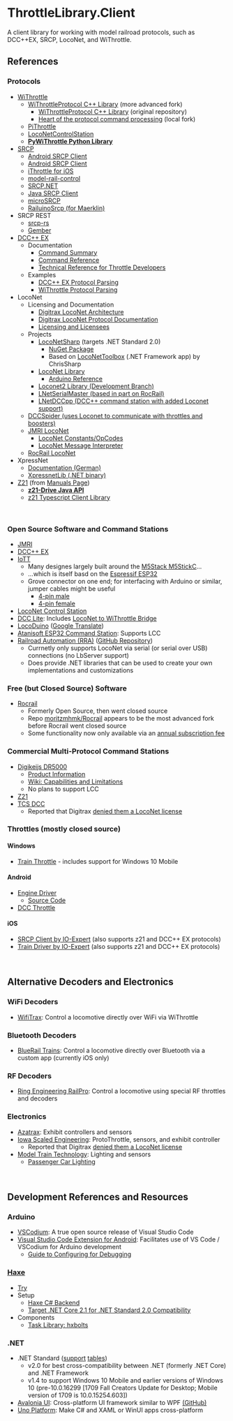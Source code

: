# ThrottleLibrary.Client
 A client library for working with model railroad protocols, such as DCC++EX, SRCP, LocoNet, and WiThrottle.


## References
### Protocols
* [WiThrottle](https://www.jmri.org/help/en/package/jmri/jmrit/withrottle/Protocol.shtml)
  + [WiThrottleProtocol C++ Library](https://github.com/flash62au/WiThrottleProtocol)  (more advanced fork)
    - [WiThrottleProtocol C++ Library](https://github.com/davidzuhn/WiThrottleProtocol)  (original repository)
    - [Heart of the protocol command processing](https://github.com/mesheets/WiThrottleProtocol-Cpp/blob/3964b93098710d8d9ede280e4f7e999f1425b233/src/WiThrottleProtocol.cpp#L343)  (local fork)
  + [PiThrottle](https://github.com/dpcryer/pithrottle/blob/master/pithrottle.py)
  + [LocoNetControlStation](https://github.com/positron96/LocoNetControlStation)
  + __[PyWiThrottle Python Library](https://github.com/modelrailwaysascode/pywithrottle)__
* [SRCP](http://srcpd.sourceforge.net/srcp/)
  + [Android SRCP Client](https://github.com/upost/Signalbox)
  + [Android SRCP Client](https://github.com/srsoftware-de/SRCPC)
  + [iThrottle for iOS](https://github.com/andbet39/iThrottle)
  + [model-rail-control](https://github.com/StephanRichter/model-rail-control)
  + [SRCP.NET](https://github.com/mesheets/SRCP.NET)
  + [Java SRCP Client](https://github.com/forkch/jsrcpc)
  + [microSRCP](https://github.com/mc-b/microSRCP)
  + [RailuinoSrcp (for Maerklin)](https://github.com/Eurostar64/RailuinoSrcp)
* SRCP REST
  + [srcp-rs](https://github.com/cbiever/srcp-rs/blob/master/docs/index.md)
  + [Gember](https://cbiever.github.io/gember/)
* [DCC++ EX](https://dcc-ex.com/reference/)
  + Documentation
    - [Command Summary](https://dcc-ex.com/reference/software/command-summary.html)
    - [Command Reference](https://dcc-ex.com/reference/software/command-reference.html)
    - [Technical Reference for Throttle Developers](https://dcc-ex.com/throttles/tech-reference.html)
  + Examples
    - [DCC++ EX Protocol Parsing](https://github.com/DCC-EX/CommandStation-EX/blob/master/DCCEXParser.cpp)
    - [WiThrottle Protocol Parsing](https://github.com/DCC-EX/CommandStation-EX/blob/master/WiThrottle.cpp)
* LocoNet
  + Licensing and Documentation
    - [Digitrax LocoNet Architecture](https://www.digitrax.com/support/loconet/home/)
    - [Digitrax LocoNet Protocol Documentation](https://www.digitrax.com/static/apps/cms/media/documents/loconet/loconetpersonaledition.pdf)
    - [Licensing and Licensees](https://www.digitrax.com/support/loconet/loconet-licensees/)
  + Projects
    - [LocoNetSharp](https://www.parksq.co.uk/dotnet-core/loconet-sharp) (targets .NET Standard 2.0)
      - [NuGet Package](https://www.nuget.org/packages/ParkSquare.LocoNetSharp)
      - Based on [LocoNetToolbox](https://github.com/chrissharp/LoconetToolbox) (.NET Framework app) by ChrisSharp
    - [LocoNet Library](https://github.com/mrrwa/LocoNet/blob/master/LocoNet.cpp)
      - [Arduino Reference](https://www.arduino.cc/reference/en/libraries/loconet/)
    - [Loconet2 Library (Development Branch)](https://github.com/mrrwa/LocoNet2/tree/development)
    - [LNetSerialMaster (based in part on RocRail)](https://github.com/habazut/LNetSerialMaster)
    - [LNetDCCpp (DCC++ command station with added Loconet support)](https://github.com/ClubNCaldes/LNetDCCpp/blob/master/BaseStation-1.2.1/DCCpp_Uno/LNetCmdStation.cpp)
  + [DCCSpider (uses Loconet to communicate with throttles and boosters)](https://github.com/orvio/DCCSpider/blob/145169c551c3dc0e245eefe44c2b87bc678494df/LoconetMaster.cpp#L71)
  - [JMRI LocoNet](https://github.com/JMRI/JMRI/tree/master/java/src/jmri/jmrix/loconet)
    - [LocoNet Constants/OpCodes](https://github.com/JMRI/JMRI/blob/master/java/src/jmri/jmrix/loconet/LnConstants.java)
    - [LocoNet Message Interpreter](https://github.com/JMRI/JMRI/blob/master/java/src/jmri/jmrix/loconet/messageinterp/LocoNetMessageInterpret.java)
  + [RocRail LocoNet](https://github.com/schelli04/Rocrail/blob/master/rocdigs/impl/loconet/lnmaster.c#L94)
* XpressNet
  + [Documentation (German)](https://www.lenz-elektronik.de/src/pdf/Lenz_XpressNet_Doku.pdf)
  + [XpressnetLib (.NET binary)](http://xpressnetlib.brozek.org/)
* [Z21](https://www.z21.eu/media/Kwc_Basic_DownloadTag_Component/root-en-main_47-1652-959-downloadTag-download/default/d559b9cf/1646977702/z21-lan-protokoll-en.pdf) (from [Manuals Page](https://www.z21.eu/en/downloads/manuals))
  + __[z21-Drive Java API](https://github.com/grizeldi/z21-drive)__
  + [z21 Typescript Client Library](https://github.com/jormc/z21)

&nbsp;

### Open Source Software and Command Stations
* [JMRI](https://jmri.org/)
* [DCC++ EX](https://dcc-ex.com/)
* [IoTT](https://github.com/tanner87661/IoTTStick)
  + Many designes largely built around the [M5Stack M5StickC](https://shop.m5stack.com/products/stick-c?variant=43982750843137)…
  + …which is itself basd on the [Espressif ESP32](https://m5stack.oss-cn-shenzhen.aliyuncs.com/resource/docs/datasheet/core/esp32-pico-d4_datasheet_en.pdf)
  + Grove connector on one end; for interfacing with Arduino or similar, jumper cables might be useful
    - [4-pin male](https://www.seeedstudio.com/Grove-4-pin-Male-Jumper-to-Grove-4-pin-Conversion-Cable-5-PCs-per-Pack.html)
    - [4-pin female](https://www.seeedstudio.com/Grove-4-pin-Female-Jumper-to-Grove-4-pin-Conversion-Cable-5-PCs-per-PAck.html)
* [LocoNet Control Station](https://github.com/positron96/LocoNetControlStation)
* [DCC Lite](https://github.com/bcsanches/DCCLite/): Includes [LocoNet to WiThrottle Bridge](https://groups.io/g/jmriusers/message/204985)
* [LocoDuino](https://www.locoduino.org/) ([Google Translate](https://www-locoduino-org.translate.goog/?_x_tr_sl=auto&_x_tr_tl=en&_x_tr_hl=en-US&_x_tr_pto=wapp))
* [Atanisoft ESP32 Command Station](https://github.com/atanisoft/ESP32CommandStation): Supports LCC
* [Railroad Automation (RRA)](https://www.perecli.com/rrauto/) ([GitHub Repository](https://github.com/Perecli/RRAuto))
  + Currnetly only supports LocoNet via serial (or serial over USB) connections (no LbServer support)
  + Does provide .NET libraries that can be used to create your own implementations and customizations

### Free (but Closed Source) Software
* [Rocrail](https://rocrail.net/)
  + Formerly Open Source, then went closed source
  + Repo [moritzmhmk/Rocrail](https://github.com/moritzmhmk/Rocrail) appears to be the most advanced fork before Rocrail went closed source
  + Some functionality now only available via an [annual subscription fee](https://wiki.rocrail.net/doku.php?id=donate-en)

### Commercial Multi-Protocol Command Stations
* [Digikeijs DR5000](https://www.digikeijs.com/en/dr5000-dcc-multi-bus-central.html)
  + [Product Information](https://www.ironplanethobbies.com/product/digikeijs-dr5000-15v-command-station-booster-throttle-32-channel-detection-mid-set/)
  + [Wiki: Capabilities and Limitations](https://www.ironplanethobbies.com/digikeijs-dr5000-wiki/)
  + No plans to support LCC
* [Z21](https://www.z21.eu/en)
* [TCS DCC](https://tcsdcc.com/commandstation)
  + Reported that Digitrax [denied them a LocoNet license](https://groups.io/g/jmriusers/message/204987)

### Throttles (mostly closed source)
#### Windows
* [Train Throttle](https://apps.microsoft.com/detail/9NBLGGH4VF5J) - includes support for Windows 10 Mobile

#### Android
* [Engine Driver](https://enginedriver.mstevetodd.com/)
  + [Source Code](https://github.com/JMRI/EngineDriver)
* [DCC Throttle](https://www.alfray.com/trains/cab_app.html)

#### iOS
* [SRCP Client by IO-Expert](https://www.io-expert.com/srcpclientios/) (also supports z21 and DCC++ EX protocols)
* [Train Driver by IO-Expert](https://io-expert.com/traindriver/) (also supports z21 and DCC++ EX protocols)

&nbsp;

## Alternative Decoders and Electronics
### WiFi Decoders
* [WifiTrax](http://www.wifitrax.com/): Control a locomotive directly over WiFi via WiThrottle

### Bluetooth Decoders
* [BlueRail Trains](https://bluerailtrains.com/): Control a locomotive directly over Bluetooth via a custom app (currently iOS only)

### RF Decoders
* [Ring Engineering RailPro](https://www.ringengineering.com/RailPro.htm): Control a locomotive using special RF throttles and decoders

### Electronics
* [Azatrax](https://www.azatrax.com/): Exhibit controllers and sensors
* [Iowa Scaled Engineering](https://www.iascaled.com/): ProtoThrottle, sensors, and exhibit controller
  + Reported that Digitrax [denied them a LocoNet license](https://groups.io/g/jmriusers/message/204987)
* [Model Train Technology](https://modeltraintechnology.com/): Lighting and sensors
  + [Passenger Car Lighting](https://modeltraintechnology.com/wp-content/uploads/HO-scale-LED-Board-wt-Decoder-7-12-192mm-2000-4.jpg)

&nbsp;

## Development References and Resources
### Arduino
* [VSCodium](https://vscodium.com/): A true open source release of Visual Studio Code
* [Visual Studio Code Extension for Android](https://marketplace.visualstudio.com/items?itemName=vsciot-vscode.vscode-arduino): Facilitates use of VS Code / VSCodium for Arduino development
  + [Guide to Configuring for Debugging](https://devblogs.microsoft.com/iotdev/debug-your-arduino-code-with-visual-studio-code/)

### [Haxe](https://haxe.org/)
* [Try](https://try.haxe.org/)
* Setup
  + [Haxe C# Backend](https://lib.haxe.org/p/hxcs)
  + [Target .NET Core 2.1 for .NET Standard 2.0 Compatibility](https://devblogs.microsoft.com/dotnet/announcing-net-standard-2-1/)
* Components
  + [Task Library: hxbolts](https://lib.haxe.org/p/hxbolts/)

### .NET
* .NET Standard ([support](https://learn.microsoft.com/en-us/dotnet/standard/net-standard)  [tables](https://dotnet.microsoft.com/en-us/platform/dotnet-standard#versions))
  + v2.0 for best cross-compatibility between .NET (formerly .NET Core) and .NET Framework
  + v1.4 to support Windows 10 Mobile and earlier versions of Windows 10 (pre-10.0.16299 [1709 Fall Creators Update for Desktop; Mobile version of 1709 is 10.0.15254.603])
* [Avalonia UI](https://avaloniaui.net/): Cross-platform UI framework similar to WPF [(GitHub)](https://github.com/AvaloniaUI/Avalonia)
* [Uno Platform](https://platform.uno/): Make C# and XAML or WinUI apps cross-platform
